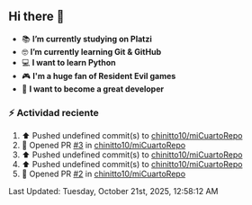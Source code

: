 ## Hi there 👋


- :books: **I’m currently studying on Platzi**
- :nerd_face: **I’m currently learning Git & GitHub**
- 💻 **I want to learn Python**
- :video_game: **I'm a huge fan of Resident Evil games**
- 🤞 **I want to become a great developer**

### :zap: Actividad reciente
<!--RECENT_ACTIVITY:start-->
1. ⬆️ Pushed undefined commit(s) to [chinitto10/miCuartoRepo](https://github.com/chinitto10/miCuartoRepo)<br>
2. 💪 Opened PR [#3](undefined) in [chinitto10/miCuartoRepo](https://github.com/chinitto10/miCuartoRepo)<br>
3. ⬆️ Pushed undefined commit(s) to [chinitto10/miCuartoRepo](https://github.com/chinitto10/miCuartoRepo)<br>
4. ⬆️ Pushed undefined commit(s) to [chinitto10/miCuartoRepo](https://github.com/chinitto10/miCuartoRepo)<br>
5. 💪 Opened PR [#2](undefined) in [chinitto10/miCuartoRepo](https://github.com/chinitto10/miCuartoRepo)<br>
<!--RECENT_ACTIVITY:end-->
<!--RECENT_ACTIVITY:last_update-->
Last Updated: Tuesday, October 21st, 2025, 12:58:12 AM
<!--RECENT_ACTIVITY:last_update_end-->
